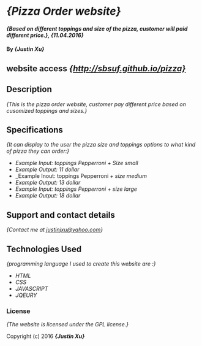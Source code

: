 # _{Pizza Order website}_

#### _{Based on different toppings and size of the pizza, customer will paid different price.}, {11.04.2016}_

#### By _**{Justin Xu}**_

## website access _{http://sbsuf.github.io/pizza}_

## Description

_{This is the pizza order website, customer pay different price based on cusomized toppings and sizes.}_

## Specifications
_{It can display to the user the pizza size and toppings options to what kind of pizza they can order:}_
* _Example Input: toppings Pepperroni + Size small_
* _Example Output: 11 dollar_
* _Example Inout: toppings Pepperroni _+ size medium_
* _Example Output: 13 dollar_
* _Example Input: toppings Pepperroni + size large_
* _Example Output: 18 dollar_

## Support and contact details

_{Contact me at justinjxu@yahoo.com}_         

## Technologies Used

_{programming language I used to create this website are :}_
* _HTML_
* _CSS_
* _JAVASCRIPT_
* _JQEURY_

### License

*{The website is licensed under the GPL license.}*

Copyright (c) 2016 **_{Justin Xu}_**
